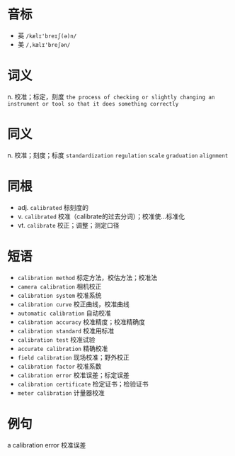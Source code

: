 # 音标

- 英 `/kælɪ'breɪʃ(ə)n/`
- 美 `/,kælɪ'breʃən/`

# 词义

n. 校准；标定，刻度
`the process of checking or slightly changing an instrument or tool so that it does something correctly`

# 同义

n. 校准；刻度；标度
`standardization` `regulation` `scale` `graduation` `alignment`

# 同根

- adj. `calibrated` 标刻度的
- v. `calibrated` 校准（calibrate的过去分词）；校准使...标准化
- vt. `calibrate` 校正；调整；测定口径

# 短语

- `calibration method` 标定方法，校估方法；校准法
- `camera calibration` 相机校正
- `calibration system` 校准系统
- `calibration curve` 校正曲线，校准曲线
- `automatic calibration` 自动校准
- `calibration accuracy` 校准精度；校准精确度
- `calibration standard` 校准用标准
- `calibration test` 校准试验
- `accurate calibration` 精确校准
- `field calibration` 现场校准；野外校正
- `calibration factor` 校准系数
- `calibration error` 校准误差；标定误差
- `calibration certificate` 检定证书；检验证书
- `meter calibration` 计量器校准

# 例句

a calibration error
校准误差



